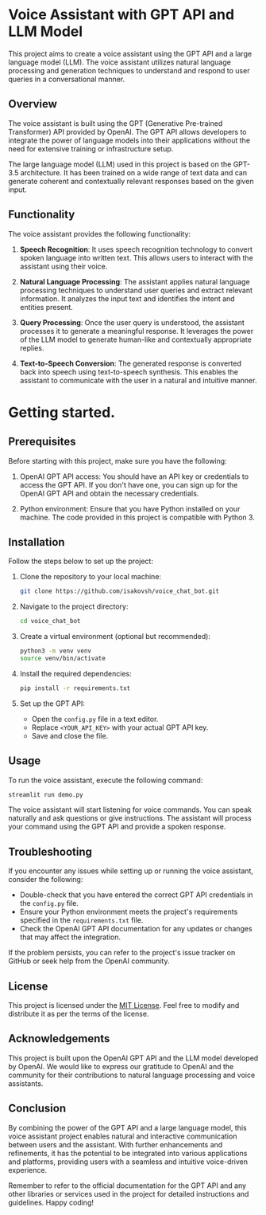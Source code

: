 # Voice Assistant with GPT API and LLM Model

This project aims to create a voice assistant using the GPT API and a large language model (LLM). The voice assistant utilizes natural language processing and generation techniques to understand and respond to user queries in a conversational manner.

## Overview

The voice assistant is built using the GPT (Generative Pre-trained Transformer) API provided by OpenAI. The GPT API allows developers to integrate the power of language models into their applications without the need for extensive training or infrastructure setup.

The large language model (LLM) used in this project is based on the GPT-3.5 architecture. It has been trained on a wide range of text data and can generate coherent and contextually relevant responses based on the given input.

## Functionality

The voice assistant provides the following functionality:

1. **Speech Recognition**: It uses speech recognition technology to convert spoken language into written text. This allows users to interact with the assistant using their voice.

2. **Natural Language Processing**: The assistant applies natural language processing techniques to understand user queries and extract relevant information. It analyzes the input text and identifies the intent and entities present.

3. **Query Processing**: Once the user query is understood, the assistant processes it to generate a meaningful response. It leverages the power of the LLM model to generate human-like and contextually appropriate replies.

4. **Text-to-Speech Conversion**: The generated response is converted back into speech using text-to-speech synthesis. This enables the assistant to communicate with the user in a natural and intuitive manner.
# Getting started.

## Prerequisites

Before starting with this project, make sure you have the following:

1. OpenAI GPT API access: You should have an API key or credentials to access the GPT API. If you don't have one, you can sign up for the OpenAI GPT API and obtain the necessary credentials.

2. Python environment: Ensure that you have Python installed on your machine. The code provided in this project is compatible with Python 3.

## Installation

Follow the steps below to set up the project:

1. Clone the repository to your local machine:

   ```bash
   git clone https://github.com/isakovsh/voice_chat_bot.git
   ```

2. Navigate to the project directory:

   ```bash
   cd voice_chat_bot
   ```

3. Create a virtual environment (optional but recommended):

   ```bash
   python3 -m venv venv
   source venv/bin/activate
   ```

4. Install the required dependencies:

   ```bash
   pip install -r requirements.txt
   ```

5. Set up the GPT API:

   - Open the `config.py` file in a text editor.
   - Replace `<YOUR_API_KEY>` with your actual GPT API key.
   - Save and close the file.

## Usage

To run the voice assistant, execute the following command:

```bash
streamlit run demo.py

```

The voice assistant will start listening for voice commands. You can speak naturally and ask questions or give instructions. The assistant will process your command using the GPT API and provide a spoken response.


## Troubleshooting

If you encounter any issues while setting up or running the voice assistant, consider the following:

- Double-check that you have entered the correct GPT API credentials in the `config.py` file.
- Ensure your Python environment meets the project's requirements specified in the `requirements.txt` file.
- Check the OpenAI GPT API documentation for any updates or changes that may affect the integration.

If the problem persists, you can refer to the project's issue tracker on GitHub or seek help from the OpenAI community.

## License

This project is licensed under the [MIT License](https://opensource.org/licenses/MIT). Feel free to modify and distribute it as per the terms of the license.

## Acknowledgements

This project is built upon the OpenAI GPT API and the LLM model developed by OpenAI. We would like to express our gratitude to OpenAI and the community for their contributions to natural language processing and voice assistants.


## Conclusion

By combining the power of the GPT API and a large language model, this voice assistant project enables natural and interactive communication between users and the assistant. With further enhancements and refinements, it has the potential to be integrated into various applications and platforms, providing users with a seamless and intuitive voice-driven experience.

Remember to refer to the official documentation for the GPT API and any other libraries or services used in the project for detailed instructions and guidelines. Happy coding!
